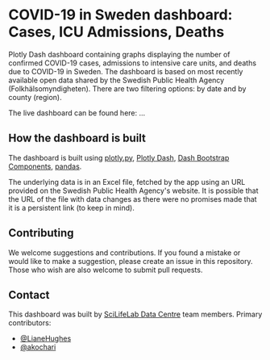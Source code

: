 # COVID-19 in Sweden dashboard: Cases, ICU Admissions, Deaths

Plotly Dash dashboard containing graphs displaying the number of confirmed COVID-19 cases, admissions to intensive care units, and deaths due to COVID-19 in Sweden. The dashboard is based on most recently available open data shared by the Swedish Public Health Agency (Folkhälsomyndigheten). There are two filtering options: by date and by county (region).

The live dashboard can be found here: ...

## How the dashboard is built

The dashboard is built using [plotly.py](https://github.com/plotly/plotly.py), [Plotly Dash](https://github.com/plotly/dash), [Dash Bootstrap Components](https://github.com/facultyai/dash-bootstrap-components), [pandas](https://github.com/pandas-dev/pandas).

The underlying data is in an Excel file, fetched by the app using an URL provided on the Swedish Public Health Agency's website. It is possible that the URL of the file with data changes as there were no promises made that it is a persistent link (to keep in mind).

## Contributing

We welcome suggestions and contributions. If you found a mistake or would like to make a suggestion, please create an issue in this repository. Those who wish are also welcome to submit pull requests.

## Contact

This dashboard was built by [SciLifeLab Data Centre](https://github.com/ScilifelabDataCentre) team members. Primary contributors:

- [@LianeHughes](http://github.com/LianeHughes/)
- [@akochari](http://github.com/akochari/)
